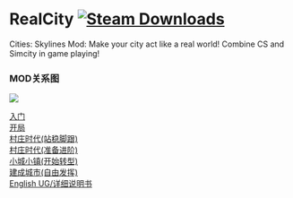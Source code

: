 ﻿# RealCity [![Steam Downloads](https://img.shields.io/steam/downloads/1192503086.svg?label=Steam%20downloads&logo=steam)](https://steamcommunity.com/sharedfiles/filedetails/?id=1192503086)
Cities: Skylines Mod: Make your city act like a real world! Combine CS and Simcity in game playing!

### MOD关系图
![](https://gitee.com/pcfantasy/Real-City-Doc/raw/master/img/RealCityMod%E5%85%B3%E7%B3%BB%E5%9B%BE.jpg)

[入门](https://github.com/pcfantasy/RealCity/blob/master/%E4%B8%AD%E6%96%87%E6%94%BB%E7%95%A5/%E5%85%A5%E9%97%A8.md) <br>
[开局](https://github.com/pcfantasy/RealCity/blob/master/%E4%B8%AD%E6%96%87%E6%94%BB%E7%95%A5/%E5%BC%80%E5%B1%80.md) <br>
[村庄时代(站稳脚跟)](https://github.com/pcfantasy/RealCity/blob/master/%E4%B8%AD%E6%96%87%E6%94%BB%E7%95%A5/%E6%9D%91%E5%BA%84%E6%97%B6%E4%BB%A3(%E7%AB%99%E7%A8%B3%E8%84%9A%E8%B7%9F).md) <br>
[村庄时代(准备进阶)](https://github.com/pcfantasy/RealCity/blob/master/%E4%B8%AD%E6%96%87%E6%94%BB%E7%95%A5/%E6%9D%91%E5%BA%84%E6%97%B6%E4%BB%A3(%E5%87%86%E5%A4%87%E8%BF%9B%E9%98%B6).md) <br>
[小城小镇(开始转型)](https://github.com/pcfantasy/RealCity/blob/master/%E4%B8%AD%E6%96%87%E6%94%BB%E7%95%A5/%E5%B0%8F%E5%9F%8E%E5%B0%8F%E9%95%87(%E5%BC%80%E5%A7%8B%E8%BD%AC%E5%9E%8B).md) <br>
[建成城市(自由发挥)](https://github.com/pcfantasy/RealCity/blob/master/%E4%B8%AD%E6%96%87%E6%94%BB%E7%95%A5/%E5%BB%BA%E6%88%90%E5%9F%8E%E5%B8%82(%E8%87%AA%E7%94%B1%E7%8E%A9%E6%B3%95).md) <br>
[English UG/详细说明书](https://github.com/pcfantasy/RealCity/wiki) <br>
